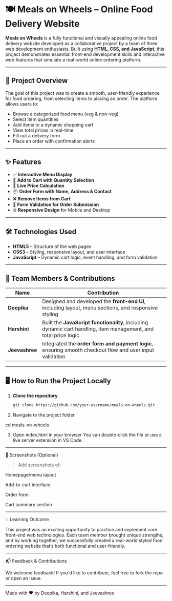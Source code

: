 # 🍽️ Meals on Wheels – Online Food Delivery Website

**Meals on Wheels** is a fully functional and visually appealing online food delivery website developed as a collaborative project by a team of three web development enthusiasts. Built using **HTML, CSS, and JavaScript**, this project demonstrates essential front-end development skills and interactive web features that simulate a real-world online ordering platform.

---

## 🚀 Project Overview

The goal of this project was to create a smooth, user-friendly experience for food ordering, from selecting items to placing an order. The platform allows users to:
- Browse a categorized food menu (veg & non-veg)
- Select item quantities
- Add items to a dynamic shopping cart
- View total prices in real-time
- Fill out a delivery form
- Place an order with confirmation alerts

---

## ✨ Features

- ✅ **Interactive Menu Display**
- 🛒 **Add to Cart with Quantity Selection**
- 💸 **Live Price Calculation**
- 📦 **Order Form with Name, Address & Contact**
- ❌ **Remove Items from Cart**
- 🔐 **Form Validation for Order Submission**
- 🌐 **Responsive Design** for Mobile and Desktop

---

## 🛠️ Technologies Used

- **HTML5** – Structure of the web pages  
- **CSS3** – Styling, responsive layout, and user interface  
- **JavaScript** – Dynamic cart logic, event handling, and form validation

---

## 👥 Team Members & Contributions

| Name         | Contribution                                 |
|--------------|----------------------------------------------|
| **Deepika**  | Designed and developed the **front-end UI**, including layout, menu sections, and responsive styling |
| **Harshini** | Built the **JavaScript functionality**, including dynamic cart handling, item management, and total price logic |
| **Jeevashree** | Integrated the **order form and payment logic**, ensuring smooth checkout flow and user input validation |

---

## 🖥️ How to Run the Project Locally

1. **Clone the repository**  
   ```bash
   git clone https://github.com/your-username/meals-on-wheels.git

2. Navigate to the project folder

cd meals-on-wheels


3. Open index.html in your browser
You can double-click the file or use a live server extension in VS Code.




---

📸 Screenshots (Optional)

> Add screenshots of:

Homepage/menu layout

Add-to-cart interface

Order form

Cart summary section





---

💡 Learning Outcome

This project was an exciting opportunity to practice and implement core front-end web technologies. Each team member brought unique strengths, and by working together, we successfully created a real-world styled food ordering website that’s both functional and user-friendly.


---

📬 Feedback & Contributions

We welcome feedback! If you'd like to contribute, feel free to fork the repo or open an issue.


---

Made with ❤️ by Deepika, Harshini, and Jeevashree
